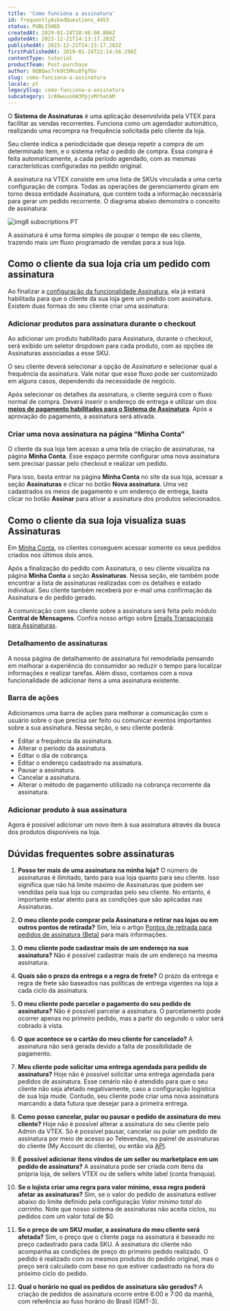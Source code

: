 ```yaml
---
title: 'Como funciona a assinatura'
id: frequentlyAskedQuestions_4453
status: PUBLISHED
createdAt: 2019-01-24T20:46:00.886Z
updatedAt: 2023-12-21T14:13:17.283Z
publishedAt: 2023-12-21T14:13:17.283Z
firstPublishedAt: 2019-01-24T22:14:56.290Z
contentType: tutorial
productTeam: Post-purchase
author: 0QBQws7rk0t5Mnu8fgfUv
slug: como-funciona-a-assinatura
locale: pt
legacySlug: como-funciona-a-assinatura
subcategory: 1rA9wuuskW3PpjvMrhatAM
---
```


O **Sistema de Assinaturas** é uma aplicação desenvolvida pela VTEX para facilitar as vendas recorrentes. Funciona como um agendador automático, realizando uma recompra na frequência solicitada pelo cliente da loja.

Seu cliente indica a periodicidade que deseja repetir a compra de um determinado item, e o sistema refaz o pedido de compra. Essa compra é feita automaticamente, a cada período agendado, com as mesmas características configuradas no pedido original.

A assinatura na VTEX consiste em uma lista de SKUs vinculada a uma certa configuração de compra. Todas as operações de gerenciamento giram em torno dessa entidade Assinatura, que contém toda a informação necessária para gerar um pedido recorrente. O diagrama abaixo demonstra o conceito de assinatura:

![img8 subscriptions PT](//images.ctfassets.net/alneenqid6w5/1tNo9gQza7gWuDXZPRxQRO/474f3170b2f10977be30172465ffd630/img8_subscriptions_PT.png)

A assinatura é uma forma simples de poupar o tempo de seu cliente, trazendo mais um fluxo programado de vendas para a sua loja. 

## Como o cliente da sua loja cria um pedido com assinatura

Ao finalizar a [configuração da funcionalidade Assinatura](https://help.vtex.com/pt/tutorial/como-configurar-assinatura-v2--1FA9dfE7vJqxBna9Nft5Sj), ela já estará habilitada para que o cliente da sua loja gere um pedido com assinatura. Existem duas formas do seu cliente criar uma assinatura:

### Adicionar produtos para assinatura durante o checkout

Ao adicionar um produto habilitado para Assinatura, durante o checkout, será exibido um seletor dropdown para cada produto, com as opções de Assinaturas associadas a esse SKU.

O seu cliente deverá selecionar a opção de *Assinatura* e selecionar qual a frequência da assinatura. Vale notar que esse fluxo pode ser customizado em alguns casos, dependendo da necessidade de negócio. 

Após selecionar os detalhes da assinatura, o cliente seguirá com o fluxo normal de compra. Deverá inserir o endereço de entrega e utilizar um dos [**meios de pagamento habilitados para o Sistema de Assinatura**](https://help.vtex.com/pt/tutorial/como-configurar-assinatura-v2--1FA9dfE7vJqxBna9Nft5Sj). Após a aprovação do pagamento, a assinatura será ativada.

### Criar uma nova assinatura na página “Minha Conta”

O cliente da sua loja tem acesso a uma tela de criação de assinaturas, na página **Minha Conta**. Esse espaço permite configurar uma nova assinatura sem precisar passar pelo checkout e realizar um pedido. 

Para isso, basta entrar na página **Minha Conta** no site da sua loja, acessar a seção **Assinaturas** e clicar no botão **Nova assinatura**.  Uma vez cadastrados os meios de pagamento e um endereço de entrega, basta clicar no botão **Assinar** para ativar a assinatura dos produtos selecionados.  

## Como o cliente da sua loja visualiza suas Assinaturas

<div class = "alert alert-info">
Em <a href="https://help.vtex.com/es/tutorial/how-my-account-works--2BQ3GiqhqGJTXsWVuio3Xh">Minha Conta</a>, os clientes conseguem acessar somente os seus pedidos criados nos últimos dois anos.
</div>

Após a finalização do pedido com Assinatura, o seu cliente visualiza na página **Minha Conta** a seção **Assinaturas**. Nessa seção, ele também pode encontrar a lista de assinaturas realizadas com os detalhes e estado individual. Seu cliente também receberá por e-mail uma confirmação da Assinatura e do pedido gerado.

A comunicação com seu cliente sobre a assinatura será feita pelo módulo **Central de Mensagens**. Confira nosso artigo sobre [Emails Transacionais para Assinaturas](https://help.vtex.com/pt/tutorial/e-mails-transacionais-para-pedidos-de-assinatura--2NYHqHMRqZ43Cn6s84ZCB5). 

### Detalhamento de assinaturas

A nossa página de detalhamento de assinatura foi remodelada pensando em melhorar a experiência do consumidor ao reduzir o tempo para localizar informações e realizar tarefas. Além disso, contamos com a nova funcionalidade de adicionar itens a uma assinatura existente.

### Barra de ações

Adicionamos uma barra de ações para melhorar a comunicação com o usuário sobre o que precisa ser feito ou comunicar eventos importantes sobre a sua assinatura. Nessa seção, o seu cliente poderá:

-   Editar a frequência da assinatura.
-   Alterar o período da assinatura.
-   Editar o dia de cobrança.
-   Editar o endereço cadastrado na assinatura.
-   Pausar a assinatura.
-   Cancelar a assinatura.
-   Alterar o método de pagamento utilizado na cobrança recorrente da assinatura.

### Adicionar produto à sua assinatura

Agora é possível adicionar um novo item à sua assinatura através da busca dos produtos disponíveis na loja.

## Dúvidas frequentes sobre assinaturas 

1. **Posso ter mais de uma assinatura na minha loja?**
O número de assinaturas é ilimitado, tanto para sua loja quanto para seu cliente. Isso significa que não há limite máximo de Assinaturas que podem ser vendidas pela sua loja ou compradas pelo seu cliente. No entanto, é importante estar atento para as condições que são aplicadas nas Assinaturas.

2. **O meu cliente pode comprar pela Assinatura e retirar nas lojas ou em outros pontos de retirada?**
Sim, leia o artigo [Pontos de retirada para pedidos de assinatura (Beta)](https://help.vtex.com/pt/tutorial/pontos-de-retirada-para-pedidos-de-assinatura-beta--csIqB6iBh4QNIFdEj0nVv) para mais informações.

3. **O meu cliente pode cadastrar mais de um endereço na sua assinatura?**
Não é possível cadastrar mais de um endereço na mesma assinatura.

4. **Quais são o prazo da entrega e a regra de frete?**
O prazo da entrega e regra de frete são baseados nas políticas de entrega vigentes na loja a cada ciclo da assinatura.

5. **O meu cliente pode parcelar o pagamento do seu pedido de assinatura?**
Não é possível parcelar a assinatura. O parcelamento pode ocorrer apenas no primeiro pedido, mas a partir do segundo o valor será cobrado à vista.

6. **O que acontece se o cartão do meu cliente for cancelado?**
A assinatura não será gerada devido a falta de possibilidade de pagamento.  

7. **Meu cliente pode solicitar uma entrega agendada para pedido de assinatura?**
Hoje não é possível solicitar uma entrega agendada para pedidos de assinatura. Esse cenário não é atendido para que o seu cliente não seja afetado negativamente, caso a configuração logística de sua loja mude. Contudo, seu cliente pode criar uma nova assinatura marcando a data futura que desejar para a primeira entrega.

8. **Como posso cancelar, pular ou pausar o pedido de assinatura do meu cliente?**
Hoje não é possível alterar a assinatura do seu cliente pelo Admin da VTEX. Só é possível pausar, cancelar ou pular um pedido de assinatura por meio de acesso ao Televendas, no painel de assinaturas do cliente (My Account do cliente), ou então via [API](https://developers.vtex.com/vtex-rest-api/reference/subscriptions-api-v3-overview).

9. **É possível adicionar itens vindos de um seller ou marketplace em um pedido de assinatura?**
A assinatura pode ser criada com itens da própria loja, de sellers VTEX ou de sellers white label (conta franquia).

10. **Se o lojista criar uma regra para valor mínimo, essa regra poderá afetar as assinaturas?**
Sim, se o valor do pedido de assinatura estiver abaixo do limite definido pela configuração _Valor mínimo total do carrinho_. Note que nosso sistema de assinaturas não aceita ciclos, ou pedidos com um valor total de $0. 

11. **Se o preço de um SKU mudar, a assinatura do meu cliente será afetada?**
Sim, o preço que o cliente paga na assinatura é baseado no preço cadastrado para cada SKU. A assinatura do cliente não acompanha as condições de preço do primeiro pedido realizado. O pedido é realizado com os mesmos produtos do pedido original, mas o preço será calculado com base no que estiver cadastrado na hora do próximo ciclo do pedido.

12. **Qual o horário no qual os pedidos de assinatura são gerados?**
A criação de pedidos de assinatura ocorre entre 6:00 e 7:00 da manhã, com referência ao fuso horário do Brasil (GMT-3).

